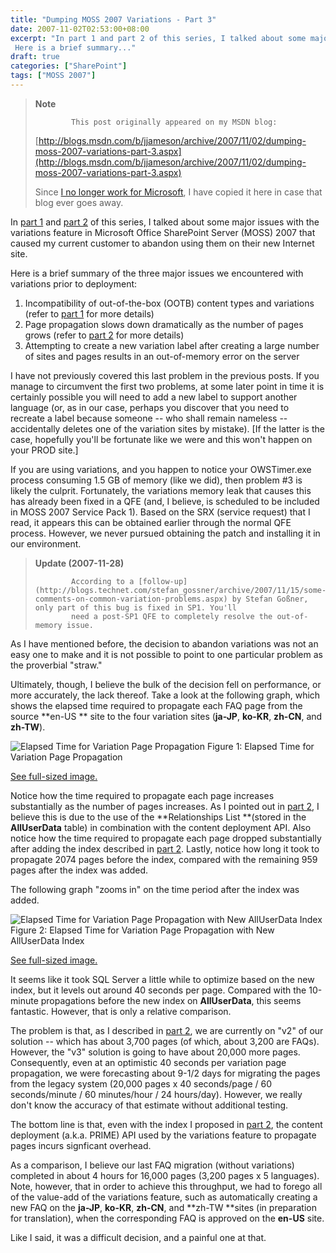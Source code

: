 ```yaml
---
title: "Dumping MOSS 2007 Variations - Part 3"
date: 2007-11-02T02:53:00+08:00
excerpt: "In part 1 and part 2 of this series, I talked about some major issues with the variations feature in Microsoft Office SharePoint Server (MOSS) 2007 that caused my current customer to abandon using them on their new Internet site. 
 Here is a brief summary..."
draft: true
categories: ["SharePoint"]
tags: ["MOSS 2007"]
---
```


> **Note**
> 
>             This post originally appeared on my MSDN blog:
> 
> 
> 
> [http://blogs.msdn.com/b/jjameson/archive/2007/11/02/dumping-moss-2007-variations-part-3.aspx](http://blogs.msdn.com/b/jjameson/archive/2007/11/02/dumping-moss-2007-variations-part-3.aspx)
> 
> 
> Since [I no longer work for Microsoft](/blog/jjameson/2011/09/02/last-day-with-microsoft), I have copied it here in case that blog                 ever goes away.


In [part 1](/blog/jjameson/2007/10/30/dumping-moss-2007-variations-part-1) and [part 2](/blog/jjameson/2007/10/31/dumping-moss-2007-variations-part-2) of this series, I talked about some major issues with the variations         feature in Microsoft Office SharePoint Server (MOSS) 2007 that caused my current         customer to abandon using them on their new Internet site.

Here is a brief summary of the three major issues we encountered with variations         prior to deployment:

1. Incompatibility of out-of-the-box (OOTB) content types and variations (refer to
            [part 1](/blog/jjameson/2007/10/30/dumping-moss-2007-variations-part-1) for more details)
2. Page propagation slows down dramatically as the number of pages grows (refer to
            [part 2](/blog/jjameson/2007/10/31/dumping-moss-2007-variations-part-2) for more details)
3. Attempting to create a new variation label after creating a large number of sites
            and pages results in an out-of-memory error on the server


I have not previously covered this last problem in the previous posts. If you manage         to circumvent the first two problems, at some later point in time it is certainly         possible you will need to add a new label to support another language (or, as in         our case, perhaps you discover that you need to recreate a label because someone         -- who shall remain nameless -- accidentally deletes one of the variation sites         by mistake). [If the latter is the case, hopefully you'll be fortunate like we were         and this won't happen on your PROD site.]

If you are using variations, and you happen to notice your OWSTimer.exe process         consuming 1.5 GB of memory (like we did), then problem #3 is likely the culprit.         Fortunately, the variations memory leak that causes this has already been fixed         in a QFE (and, I believe, is scheduled to be included in MOSS 2007 Service Pack         1). Based on the SRX (service request) that I read, it appears this can be obtained         earlier through the normal QFE process. However, we never pursued obtaining the         patch and installing it in our environment.


> **Update (2007-11-28)**
> 
>             According to a [follow-up](http://blogs.technet.com/stefan_gossner/archive/2007/11/15/some-comments-on-common-variation-problems.aspx) by Stefan Goßner, only part of this bug is fixed in SP1. You'll
>             need a post-SP1 QFE to completely resolve the out-of-memory issue.


As I have mentioned before, the decision to abandon variations was not an easy one         to make and it is not possible to point to one particular problem as the proverbial         "straw."

Ultimately, though, I believe the bulk of the decision fell on performance, or more         accurately, the lack thereof. Take a look at the following graph, which shows the         elapsed time required to propagate each FAQ page from the source **en-US **         site to the four variation sites (**ja-JP**, **ko-KR**,         **zh-CN**, and **zh-TW**).

![Elapsed Time for Variation Page Propagation](https://www.technologytoolbox.com/blog/images/www_technologytoolbox_com/blog/jjameson/9/r_Variation-Page-Propagation%20(before).jpg "Elapsed Time for Variation Page Propagation")
            Figure 1: Elapsed Time for Variation Page Propagation

[See full-sized image.](/blog/images/www_technologytoolbox_com/blog/jjameson/9/o_Variation-Page-Propagation%20%28before%29.jpg)


Notice how the time required to propagate each page increases substantially as the         number of pages increases. As I pointed out in [part 2](/blog/jjameson/2007/10/31/dumping-moss-2007-variations-part-2), I believe this is due to the use of the **Relationships List
        **(stored in the **AllUserData** table) in combination with         the content deployment API. Also notice how the time required to propagate each         page dropped substantially after adding the index described in [part 2](/blog/jjameson/2007/10/31/dumping-moss-2007-variations-part-2). Lastly, notice how long it took to propagate 2074 pages before the         index, compared with the remaining 959 pages after the index was added.

The following graph "zooms in" on the time period after the index was added.

![Elapsed Time for Variation Page Propagation with New AllUserData Index](https://www.technologytoolbox.com/blog/images/www_technologytoolbox_com/blog/jjameson/9/r_Variation-Page-Propagation%20(after).jpg "Variation Page Propagation with New AllUserData Index")
            Figure 2: Elapsed Time for Variation Page Propagation with New AllUserData Index

[See full-sized image.](/blog/images/www_technologytoolbox_com/blog/jjameson/9/o_Variation-Page-Propagation%20%28after%29.jpg)


It seems like it took SQL Server a little while to optimize based on the new index,         but it levels out around 40 seconds per page. Compared with the 10-minute propagations         before the new index on **AllUserData**, this seems fantastic. However,         that is only a relative comparison.

The problem is that, as I described in [part 2](/blog/jjameson/2007/10/31/dumping-moss-2007-variations-part-2), we are currently on "v2" of our solution -- which has about 3,700         pages (of which, about 3,200 are FAQs). However, the "v3" solution is going to have         about 20,000 more pages. Consequently, even at an optimistic 40 seconds per variation         page propagation, we were forecasting about 9-1/2 days for migrating the pages from         the legacy system (20,000 pages x 40 seconds/page / 60 seconds/minute / 60 minutes/hour         / 24 hours/day). However, we really don't know the accuracy of that estimate without         additional testing.

The bottom line is that, even with the index I proposed in [part 2](/blog/jjameson/2007/10/31/dumping-moss-2007-variations-part-2), the content deployment (a.k.a. PRIME) API used by the variations         feature to propagate pages incurs signficant overhead.

As a comparison, I believe our last FAQ migration (without variations) completed         in about 4 hours for 16,000 pages (3,200 pages x 5 languages). Note, however, that         in order to achieve this throughput, we had to forego all of the value-add of the         variations feature, such as automatically creating a new FAQ on the **ja-JP**,         **ko-KR**, **zh-CN**, and **zh-TW **sites         (in preparation for translation), when the corresponding FAQ is approved on the         **en-US** site.

Like I said, it was a difficult decision, and a painful one at that.


